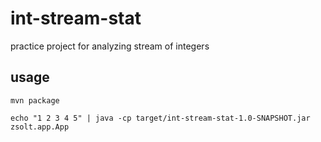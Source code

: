 # int-stream-stat
practice project for analyzing stream of integers

## usage
```shell
mvn package
```

```shell
echo "1 2 3 4 5" | java -cp target/int-stream-stat-1.0-SNAPSHOT.jar zsolt.app.App
```